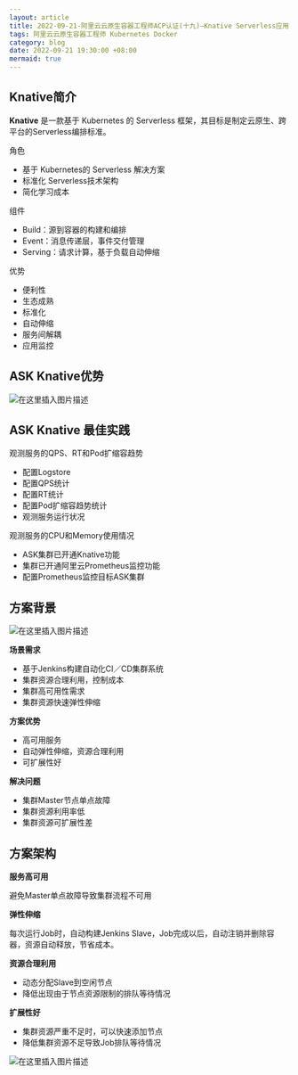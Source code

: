 ```yaml
---
layout: article
title: 2022-09-21-阿里云云原生容器工程师ACP认证(十九)—Knative Serverless应用
tags: 阿里云云原生容器工程师 Kubernetes Docker
category: blog
date: 2022-09-21 19:30:00 +08:00
mermaid: true
---
```


## Knative简介
**Knative** 是一款基于 Kubernetes 的 Serverless 框架，其目标是制定云原生、跨平台的Serverless编排标准。

角色
- 基于 Kubernetes的 Serverless 解决方案
- 标准化 Serverless技术架构
- 简化学习成本

组件
- Build：源到容器的构建和编排
- Event：消息传递层，事件交付管理
- Serving：请求计算，基于负载自动伸缩

优势
- 便利性
- 生态成熟
- 标准化
- 自动伸缩
- 服务间解耦
- 应用监控

## ASK Knative优势

![在这里插入图片描述](https://img-blog.csdnimg.cn/4b48e4ebdf3b40fdbbd2c9475b878850.png)

## ASK Knative 最佳实践

观测服务的QPS、RT和Pod扩缩容趋势
- 配置Logstore
- 配置QPS统计
- 配置RT统计
- 配置Pod扩缩容趋势统计
- 观测服务运行状况

观测服务的CPU和Memory使用情况
- ASK集群已开通Knative功能
- 集群已开通阿里云Prometheus监控功能
- 配置Prometheus监控目标ASK集群

## 方案背景

![在这里插入图片描述](https://img-blog.csdnimg.cn/123644e3e61b408d833173ceaa8d7f43.png)


**场景需求**

- 基于Jenkins构建自动化CI／CD集群系统
- 集群资源合理利用，控制成本
- 集群高可用性需求
- 集群资源快速弹性伸缩

**方案优势**

- 高可用服务
- 自动弹性伸缩，资源合理利用
- 可扩展性好

**解决问题**

- 集群Master节点单点故障
- 集群资源利用率低
- 集群资源可扩展性差

## 方案架构

**服务高可用**

避免Master单点故障导致集群流程不可用

**弹性伸缩**

每次运行Job时，自动构建Jenkins Slave，Job完成以后，自动注销并删除容器，资源自动释放，节省成本。

**资源合理利用**

- 动态分配Slave到空闲节点
- 降低出现由于节点资源限制的排队等待情况

**扩展性好**

- 集群资源严重不足时，可以快速添加节点
- 降低集群资源不足导致Job排队等待情况

![在这里插入图片描述](https://img-blog.csdnimg.cn/cf4e7608c8ce473088bdcc4350ded6e2.png)
